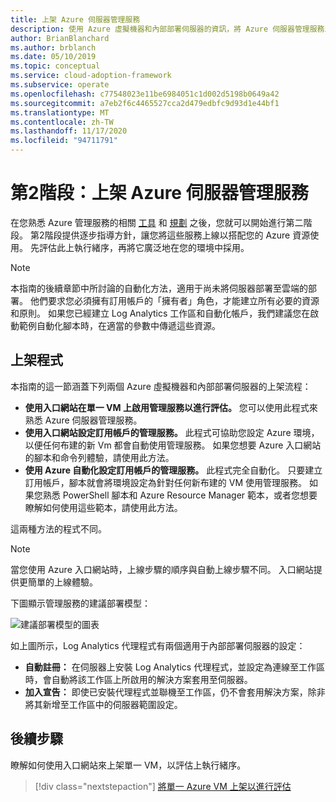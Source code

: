 ```yaml
---
title: 上架 Azure 伺服器管理服務
description: 使用 Azure 虛擬機器和內部部署伺服器的資訊，將 Azure 伺服器管理服務上架。
author: BrianBlanchard
ms.author: brblanch
ms.date: 05/10/2019
ms.topic: conceptual
ms.service: cloud-adoption-framework
ms.subservice: operate
ms.openlocfilehash: c77548023e11be6984051c1d002d5198b0649a42
ms.sourcegitcommit: a7eb2f6c4465527cca2d479edbfc9d93d1e44bf1
ms.translationtype: MT
ms.contentlocale: zh-TW
ms.lasthandoff: 11/17/2020
ms.locfileid: "94711791"
---
```

# <a name="phase-2-onboarding-azure-server-management-services"></a>第2階段：上架 Azure 伺服器管理服務

在您熟悉 Azure 管理服務的相關 [工具](./tools-services.md) 和 [規劃](./prerequisites.md) 之後，您就可以開始進行第二階段。 第2階段提供逐步指導方針，讓您將這些服務上線以搭配您的 Azure 資源使用。 先評估此上執行緒序，再將它廣泛地在您的環境中採用。

> [!NOTE]
> 本指南的後續章節中所討論的自動化方法，適用于尚未將伺服器部署至雲端的部署。 他們要求您必須擁有訂用帳戶的「擁有者」角色，才能建立所有必要的資源和原則。 如果您已經建立 Log Analytics 工作區和自動化帳戶，我們建議您在啟動範例自動化腳本時，在適當的參數中傳遞這些資源。

## <a name="onboarding-processes"></a>上架程式

本指南的這一節涵蓋下列兩個 Azure 虛擬機器和內部部署伺服器的上架流程：

- **使用入口網站在單一 VM 上啟用管理服務以進行評估。** 您可以使用此程式來熟悉 Azure 伺服器管理服務。
- **使用入口網站設定訂用帳戶的管理服務。** 此程式可協助您設定 Azure 環境，以便任何布建的新 Vm 都會自動使用管理服務。 如果您想要 Azure 入口網站的腳本和命令列體驗，請使用此方法。
- **使用 Azure 自動化設定訂用帳戶的管理服務。** 此程式完全自動化。 只要建立訂用帳戶，腳本就會將環境設定為針對任何新布建的 VM 使用管理服務。 如果您熟悉 PowerShell 腳本和 Azure Resource Manager 範本，或者您想要瞭解如何使用這些範本，請使用此方法。

這兩種方法的程式不同。

> [!NOTE]
> 當您使用 Azure 入口網站時，上線步驟的順序與自動上線步驟不同。 入口網站提供更簡單的上線體驗。

下圖顯示管理服務的建議部署模型：

![建議部署模型的圖表](./media/recommended-deployment.png)

如上圖所示，Log Analytics 代理程式有兩個適用于內部部署伺服器的設定：

- **自動註冊：** 在伺服器上安裝 Log Analytics 代理程式，並設定為連線至工作區時，會自動將該工作區上所啟用的解決方案套用至伺服器。
- **加入宣告：** 即使已安裝代理程式並聯機至工作區，仍不會套用解決方案，除非將其新增至工作區中的伺服器範圍設定。

## <a name="next-steps"></a>後續步驟

瞭解如何使用入口網站來上架單一 VM，以評估上執行緒序。

> [!div class="nextstepaction"]
> [將單一 Azure VM 上架以進行評估](./onboard-single-vm.md)
